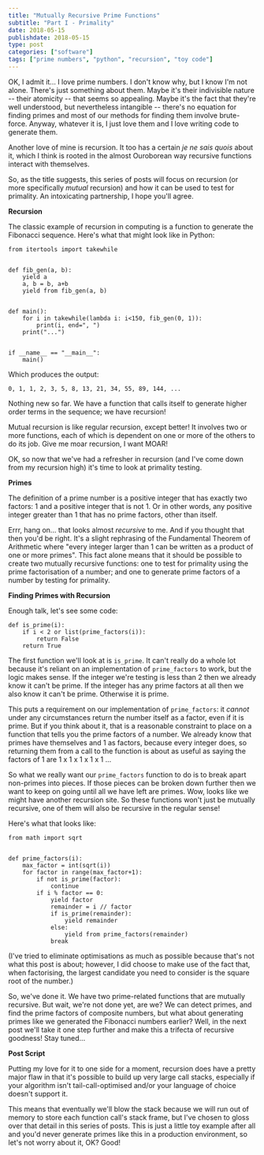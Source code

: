 ```yaml
---
title: "Mutually Recursive Prime Functions"
subtitle: "Part I - Primality"
date: 2018-05-15
publishdate: 2018-05-15
type: post
categories: ["software"]
tags: ["prime numbers", "python", "recursion", "toy code"]
---
```


OK, I admit it... I love prime numbers. I don't know why, but I know I'm not
alone. There's just something about them. Maybe it's their indivisible nature
-- their atomicity -- that seems so appealing. Maybe it's the fact that they're
well understood, but nevertheless intangible -- there's no equation for finding
primes and most of our methods for finding them involve brute-force. Anyway,
whatever it is, I just love them and I love writing code to generate them.

Another love of mine is recursion. It too has a certain _je ne sais quois_
about it, which I think is rooted in the almost Ouroborean way recursive
functions interact with themselves.

So, as the title suggests, this series of posts will focus on recursion (or
more specifically _mutual_ recursion) and how it can be used to test for
primality. An intoxicating partnership, I hope you'll agree.

**Recursion**

The classic example of recursion in computing is a function to generate the
Fibonacci sequence. Here's what that might look like in Python:

```python3
from itertools import takewhile


def fib_gen(a, b):
    yield a
    a, b = b, a+b
    yield from fib_gen(a, b)


def main():
    for i in takewhile(lambda i: i<150, fib_gen(0, 1)):
        print(i, end=", ")
    print("...")


if __name__ == "__main__":
    main()
```

Which produces the output:

```
0, 1, 1, 2, 3, 5, 8, 13, 21, 34, 55, 89, 144, ...
```

Nothing new so far. We have a function that calls itself to generate higher
order terms in the sequence; we have recursion!


Mutual recursion is like regular recursion, except better! It involves two or
more functions, each of which is dependent on one or more of the others to do
its job. Give me moar recursion, I want MOAR!

OK, so now that we've had a refresher in recursion (and I've come down from
my recursion high) it's time to look at primality testing.

**Primes**

The definition of a prime number is a positive integer that has exactly two
factors: 1 and a positive integer that is not 1. Or in other words, any
positive integer greater than 1 that has no prime factors, other than itself.

Errr, hang on... that looks almost _recursive_ to me. And if you thought that
then you'd be right. It's a slight rephrasing of the Fundamental Theorem of
Arithmetic where "every integer larger than 1 can be written as a product of
one or more primes". This fact alone means that it should be possible to create
two mutually recursive functions: one to test for primality using the prime
factorisation of a number; and one to generate prime factors of a number by
testing for primality.

**Finding Primes with Recursion**

Enough talk, let's see some code:

```python3
def is_prime(i):
    if i < 2 or list(prime_factors(i)):
        return False
    return True
```

The first function we'll look at is `is_prime`. It can't really do a whole lot
because it's reliant on an implementation of `prime_factors` to work, but the
logic makes sense. If the integer we're testing is less than 2 then we already
know it can't be prime. If the integer has any prime factors at all then we
also know it can't be prime. Otherwise it is prime.

This puts a requirement on our implementation of `prime_factors`: it *cannot*
under any circumstances return the number itself as a factor, even if it is
prime. But if you think about it, that is a reasonable constraint to place on a
function that tells you the prime factors of a number. We already know that
primes have themselves and 1 as factors, because every integer does, so
returning them from a call to the function is about as useful as saying the
factors of 1 are 1 x 1 x 1 x 1 x 1 ...

So what we really want our `prime_factors` function to do is to break apart
non-primes into pieces. If those pieces can be broken down further then we
want to keep on going until all we have left are primes. Wow, looks like we
might have another recursion site. So these functions won't just be mutually
recursive, one of them will also be recursive in the regular sense!

Here's what that looks like:

```python3
from math import sqrt


def prime_factors(i):
    max_factor = int(sqrt(i))
    for factor in range(max_factor+1):
        if not is_prime(factor):
            continue
        if i % factor == 0:
            yield factor
            remainder = i // factor
            if is_prime(remainder):
                yield remainder
            else:
                yield from prime_factors(remainder)
            break
```

(I've tried to eliminate optimisations as much as possible because that's not
what this post is about; however, I did choose to make use of the fact that,
when factorising, the largest candidate you need to consider is the square root
of the number.)

So, we've done it. We have two prime-related functions that are mutually
recursive. But wait, we're not done yet, are we? We can detect primes, and find
the prime factors of composite numbers, but what about generating primes like
we generated the Fibonacci numbers earlier? Well, in the next post we'll take
it one step further and make this a trifecta of recursive goodness! Stay
tuned...

**Post Script**

Putting my love for it to one side for a moment, recursion does have a pretty
major flaw in that it's possible to build up very large call stacks, especially
if your algorithm isn't tail-call-optimised and/or your language of choice
doesn't support it.

This means that eventually we'll blow the stack because we will run out of
memory to store each function call's stack frame, but I've chosen to gloss over
that detail in this series of posts. This is just a little toy example after
all and you'd never generate primes like this in a production environment, so
let's not worry about it, OK? Good!

